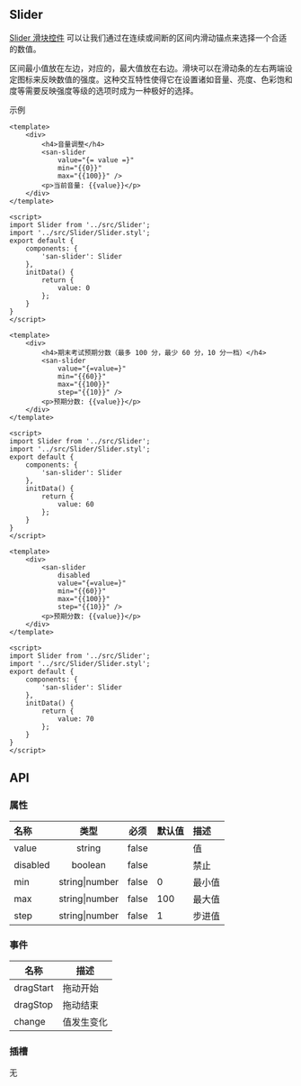 ## Slider

[Slider 滑块控件](https://material.google.com/components/sliders.html) 可以让我们通过在连续或间断的区间内滑动锚点来选择一个合适的数值。

区间最小值放在左边，对应的，最大值放在右边。滑块可以在滑动条的左右两端设定图标来反映数值的强度。这种交互特性使得它在设置诸如音量、亮度、色彩饱和度等需要反映强度等级的选项时成为一种极好的选择。

示例

```san 简单使用
<template>
    <div>
        <h4>音量调整</h4>
        <san-slider
            value="{= value =}"
            min="{{0}}"
            max="{{100}}" />
        <p>当前音量: {{value}}</p>
    </div>
</template>

<script>
import Slider from '../src/Slider';
import '../src/Slider/Slider.styl';
export default {
    components: {
        'san-slider': Slider
    },
    initData() {
        return {
            value: 0
        };
    }
}
</script>
```


```san 设置最大值、最小值和步进值
<template>
    <div>
        <h4>期末考试预期分数（最多 100 分，最少 60 分，10 分一档）</h4>
        <san-slider
            value="{=value=}"
            min="{{60}}"
            max="{{100}}"
            step="{{10}}" />
        <p>预期分数: {{value}}</p>
    </div>
</template>

<script>
import Slider from '../src/Slider';
import '../src/Slider/Slider.styl';
export default {
    components: {
        'san-slider': Slider
    },
    initData() {
        return {
            value: 60
        };
    }
}
</script>
```

```san 禁用状态
<template>
    <div>
        <san-slider
            disabled
            value="{=value=}"
            min="{{60}}"
            max="{{100}}"
            step="{{10}}" />
        <p>预期分数: {{value}}</p>
    </div>
</template>

<script>
import Slider from '../src/Slider';
import '../src/Slider/Slider.styl';
export default {
    components: {
        'san-slider': Slider
    },
    initData() {
        return {
            value: 70
        };
    }
}
</script>
```

## API

### 属性

|名称|类型|必须|默认值|描述|
|:---|:---:|---|---|:---|
|value|string|false||值|
|disabled|boolean|false||禁止|
|min|string\|number|false|0|最小值|
|max|string\|number|false|100|最大值|
|step|string\|number|false|1|步进值|

### 事件

|名称|描述|
|---|---|
|dragStart|拖动开始|
|dragStop|拖动结束|
|change|值发生变化|

### 插槽

无
